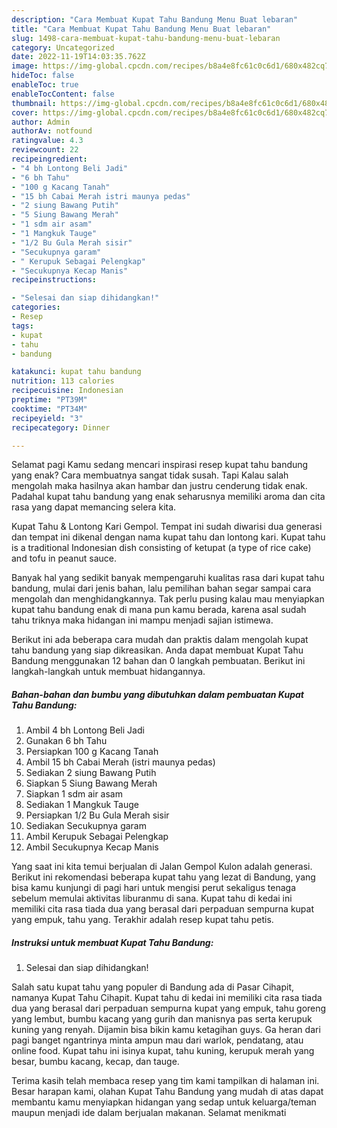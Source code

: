 ```yaml
---
description: "Cara Membuat Kupat Tahu Bandung Menu Buat lebaran"
title: "Cara Membuat Kupat Tahu Bandung Menu Buat lebaran"
slug: 1498-cara-membuat-kupat-tahu-bandung-menu-buat-lebaran
category: Uncategorized
date: 2022-11-19T14:03:35.762Z
image: https://img-global.cpcdn.com/recipes/b8a4e8fc61c0c6d1/680x482cq70/kupat-tahu-bandung-foto-resep-utama.jpg
hideToc: false
enableToc: true
enableTocContent: false
thumbnail: https://img-global.cpcdn.com/recipes/b8a4e8fc61c0c6d1/680x482cq70/kupat-tahu-bandung-foto-resep-utama.jpg
cover: https://img-global.cpcdn.com/recipes/b8a4e8fc61c0c6d1/680x482cq70/kupat-tahu-bandung-foto-resep-utama.jpg
author: Admin
authorAv: notfound
ratingvalue: 4.3
reviewcount: 22
recipeingredient:
- "4 bh Lontong Beli Jadi"
- "6 bh Tahu"
- "100 g Kacang Tanah"
- "15 bh Cabai Merah istri maunya pedas"
- "2 siung Bawang Putih"
- "5 Siung Bawang Merah"
- "1 sdm air asam"
- "1 Mangkuk Tauge"
- "1/2 Bu Gula Merah sisir"
- "Secukupnya garam"
- " Kerupuk Sebagai Pelengkap"
- "Secukupnya Kecap Manis"
recipeinstructions:

- "Selesai dan siap dihidangkan!"
categories:
- Resep
tags:
- kupat
- tahu
- bandung

katakunci: kupat tahu bandung 
nutrition: 113 calories
recipecuisine: Indonesian
preptime: "PT39M"
cooktime: "PT34M"
recipeyield: "3"
recipecategory: Dinner

---
```



Selamat pagi Kamu sedang mencari inspirasi resep kupat tahu bandung yang enak? Cara membuatnya sangat tidak susah. Tapi Kalau salah mengolah maka hasilnya akan hambar dan justru cenderung tidak enak. Padahal kupat tahu bandung yang enak seharusnya memiliki aroma dan cita rasa yang dapat memancing selera kita.


Kupat Tahu &amp; Lontong Kari Gempol. Tempat ini sudah diwarisi dua generasi dan tempat ini dikenal dengan nama kupat tahu dan lontong kari. Kupat tahu is a traditional Indonesian dish consisting of ketupat (a type of rice cake) and tofu in peanut sauce.

Banyak hal yang sedikit banyak mempengaruhi kualitas rasa dari kupat tahu bandung, mulai dari jenis bahan, lalu pemilihan bahan segar sampai cara mengolah dan menghidangkannya. Tak perlu pusing kalau mau menyiapkan kupat tahu bandung enak di mana pun kamu berada, karena asal sudah tahu triknya maka hidangan ini mampu menjadi sajian istimewa.


Berikut ini ada beberapa cara mudah dan praktis dalam mengolah kupat tahu bandung yang siap dikreasikan. Anda dapat membuat Kupat Tahu Bandung menggunakan 12 bahan dan 0 langkah pembuatan. Berikut ini langkah-langkah untuk membuat hidangannya.

<!--inarticleads1-->

##### Bahan-bahan dan bumbu yang dibutuhkan dalam pembuatan Kupat Tahu Bandung:

1. Ambil 4 bh Lontong Beli Jadi
1. Gunakan 6 bh Tahu
1. Persiapkan 100 g Kacang Tanah
1. Ambil 15 bh Cabai Merah (istri maunya pedas)
1. Sediakan 2 siung Bawang Putih
1. Siapkan 5 Siung Bawang Merah
1. Siapkan 1 sdm air asam
1. Sediakan 1 Mangkuk Tauge
1. Persiapkan 1/2 Bu Gula Merah sisir
1. Sediakan Secukupnya garam
1. Ambil  Kerupuk Sebagai Pelengkap
1. Ambil Secukupnya Kecap Manis


Yang saat ini kita temui berjualan di Jalan Gempol Kulon adalah generasi. Berikut ini rekomendasi beberapa kupat tahu yang lezat di Bandung, yang bisa kamu kunjungi di pagi hari untuk mengisi perut sekaligus tenaga sebelum memulai aktivitas liburanmu di sana. Kupat tahu di kedai ini memiliki cita rasa tiada dua yang berasal dari perpaduan sempurna kupat yang empuk, tahu yang. Terakhir adalah resep kupat tahu petis. 

<!--inarticleads2-->

##### Instruksi untuk membuat Kupat Tahu Bandung:


1. Selesai dan siap dihidangkan!

Salah satu kupat tahu yang populer di Bandung ada di Pasar Cihapit, namanya Kupat Tahu Cihapit. Kupat tahu di kedai ini memiliki cita rasa tiada dua yang berasal dari perpaduan sempurna kupat yang empuk, tahu goreng yang lembut, bumbu kacang yang gurih dan manisnya pas serta kerupuk kuning yang renyah. Dijamin bisa bikin kamu ketagihan guys. Ga heran dari pagi banget ngantrinya minta ampun mau dari warlok, pendatang, atau online food. Kupat tahu ini isinya kupat, tahu kuning, kerupuk merah yang besar, bumbu kacang, kecap, dan tauge. 

Terima kasih telah membaca resep yang tim kami tampilkan di halaman ini. Besar harapan kami, olahan Kupat Tahu Bandung yang mudah di atas dapat membantu kamu menyiapkan hidangan yang sedap untuk keluarga/teman maupun menjadi ide dalam berjualan makanan. Selamat menikmati
